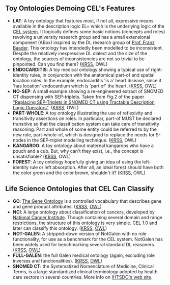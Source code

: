 ## Toy Ontologies Demoing CEL's Features

- **LAT**: A toy ontology that features most, if not all, expressive means available in the description logic EL+ which is the underlying logic of the [CEL system](https://tu-dresden.de/ing/informatik/thi/lat/forschung/software/cel).
  It logically defines some basic notions (concepts and roles) revolving a university research group and has a small extensional component (ABox) inspired by the DL research group of [Prof. Franz Baader](https://tu-dresden.de/ing/informatik/thi/lat).
  This ontology has intendedly been modelled to be inconsistent.
  Despite the relatively inexpressive DL dialect and the size of the ontology, the sources of inconsistencies are not so trivial to be pinpointed.
  Can you find them?
  ([KRSS](https://sourceforge.net/projects/latitude/files/cel/ontologies/lat.cl), OWL)
- **ENDOCARDITIS**: A toy medical ontology showing a typical use of right-identity rules, in conjunction with the anatomical part-of and spatial location roles.
  In the example, endocarditis 'is a' heart disease, since it 'has location' endocardium which is 'part of' the heart.
  ([KRSS](https://sourceforge.net/projects/latitude/files/cel/ontologies/endocarditis.cl), OWL)
- **NO-SEP**: A small example showing a re-engineered extract of SNOMED CT dispensing with SEP-triplets.
  Taken from Fig.2 of the paper ["Replacing SEP-Triplets in SNOMED CT using Tractable Description Logic Operators"](https://tu-dresden.de/ing/informatik/thi/lat/forschung/veroeffentlichungen#latpub:SunBaaSchSpa-AIME-07).
  ([KRSS](https://sourceforge.net/projects/latitude/files/cel/ontologies/no-sep.cl), OWL)
- **PART-WHOLE**: A toy ontology illustrating the use of reflexivity and transitivity assertions on roles. In particular, part-of MUST be declared transitive so that the classification system can take care of transitivity reasoning.
  Part and whole of some entity could be referred to by the new role, part-whole-of, which is designed to replace the needs for S-nodes in the SEP-triplet modelling technique.
  ([KRSS](https://sourceforge.net/projects/latitude/files/cel/ontologies/part-whole.cl), OWL)
- **KANGAROO**: A toy ontology about maternal kangaroos who have a pouch and a cub.
  But, why can't they exist, i.e., the concept is unsatisfiable?
  ([KRSS](https://sourceforge.net/projects/latitude/files/cel/ontologies/kangaroo.cl), OWL)
- **FOREST**: A toy ontology hopefully giving an idea of using the left-identity rule or left absorption. After all, an ideal forest should have both the color green and the color brown, shouldn't it?
  ([KRSS](https://sourceforge.net/projects/latitude/files/cel/ontologies/forest.cl), OWL)


## Life Science Ontologies that CEL Can Classify

- **GO**: [The Gene Ontology](http://geneontology.org/) is a controlled vocabulary that describes gene and gene product attributes.
  ([KRSS](https://sourceforge.net/projects/latitude/files/cel/ontologies/go.cel.zip), [OWL](https://sourceforge.net/projects/latitude/files/cel/ontologies/go.cel.zip))
- **NCI**: A large ontology about classification of cancers, developed by [National Cancer Institute](https://www.cancer.gov/).
  Though containing several domain and range restrictions, the structure of this ontology is very simple.
  CEL 1.0 and later can classify this ontology.
  ([KRSS](https://sourceforge.net/projects/latitude/files/cel/ontologies/nciOntology.cel.zip), [OWL](https://sourceforge.net/projects/latitude/files/cel/ontologies/nciOntology.owl))
- **NOT-GALEN**: A stripped-down version of NotGalen with no role functionality, for use as a benchmark for the CEL system. NotGalen has been widely used for benchmarking several standard DL reasoners.
  ([KRSS](https://sourceforge.net/projects/latitude/files/cel/ontologies/not-galen.cel), [OWL](https://sourceforge.net/projects/latitude/files/cel/ontologies/not-galen.owl))
- **FULL-GALEN**: the full Galen medical ontology (again, excluding role inverses and functionalities).
  ([KRSS](https://sourceforge.net/projects/latitude/files/cel/ontologies/full-galen.cel.zip), [OWL](https://sourceforge.net/projects/latitude/files/cel/ontologies/full-galen.owl.zip))
- **SNOMED CT**: the Systematized Nomenclature of Medicine, Clinical Terms, is a large standardized clinical terminology adopted by health care sectors in several countries.
  More info on [IHTSDO's web site](https://www.snomed.org/).


